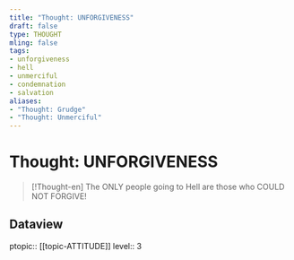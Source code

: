 ```yaml
---
title: "Thought: UNFORGIVENESS"
draft: false
type: THOUGHT
mling: false
tags:
- unforgiveness
- hell
- unmerciful
- condemnation
- salvation
aliases:
- "Thought: Grudge"
- "Thought: Unmerciful"
---
```

# Thought: UNFORGIVENESS
> [!Thought-en]
> The ONLY people going to Hell are those who COULD NOT FORGIVE!
> 
## Dataview
ptopic:: [[topic-ATTITUDE]]
level:: 3

